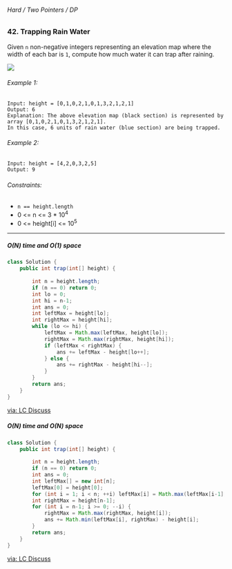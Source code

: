 ###### Hard / Two Pointers / DP

### 42. Trapping Rain Water

Given `n` non-negative integers representing an elevation map where the width of each bar is `1`, compute how much water it can trap after raining.

![](https://assets.leetcode.com/uploads/2018/10/22/rainwatertrap.png)

###### Example 1:
```
Input: height = [0,1,0,2,1,0,1,3,2,1,2,1]
Output: 6
Explanation: The above elevation map (black section) is represented by array [0,1,0,2,1,0,1,3,2,1,2,1]. 
In this case, 6 units of rain water (blue section) are being trapped.
```

###### Example 2:
```
Input: height = [4,2,0,3,2,5]
Output: 9
```

###### Constraints:
- `n == height.length`
- 0 <= n <= 3 * 10<sup>4</sup>
- 0 <= height[i] <= 10<sup>5</sup>

***

##### O(N) time and O(1) space

```java
class Solution {
    public int trap(int[] height) {
        
        int n = height.length;
        if (n == 0) return 0;
        int lo = 0;
        int hi = n-1;
        int ans = 0;
        int leftMax = height[lo];
        int rightMax = height[hi];
        while (lo <= hi) {
            leftMax = Math.max(leftMax, height[lo]);
            rightMax = Math.max(rightMax, height[hi]);
            if (leftMax < rightMax) {
                ans += leftMax - height[lo++];
            } else {
                ans += rightMax - height[hi--];
            }
        }
        return ans;
    }
}
```
[via: LC Discuss](https://leetcode.com/problems/trapping-rain-water/discuss/959194/Java-O(n)-time-and-O(1)-space-solution)

##### O(N) time and O(N) space

```java
class Solution {
    public int trap(int[] height) {
        
        int n = height.length;
        if (n == 0) return 0;
        int ans = 0;
        int leftMax[] = new int[n];
        leftMax[0] = height[0];
        for (int i = 1; i < n; ++i) leftMax[i] = Math.max(leftMax[i-1], height[i]);
        int rightMax = height[n-1];
        for (int i = n-1; i >= 0; --i) {
            rightMax = Math.max(rightMax, height[i]);
            ans += Math.min(leftMax[i], rightMax) - height[i];
        }
        return ans;
    }
}
```
[via: LC Discuss](https://leetcode.com/problems/trapping-rain-water/discuss/959188/Java-O(n)-time-and-O(n)-space-solution)

